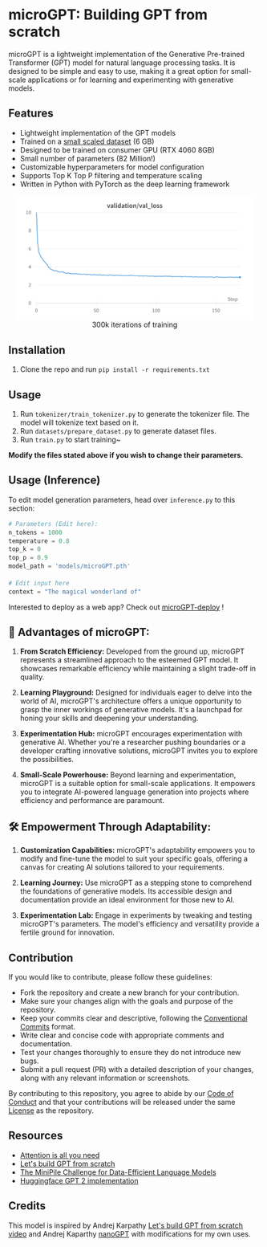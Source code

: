 
# microGPT: Building GPT from scratch
microGPT is a lightweight implementation of the Generative Pre-trained Transformer (GPT) model for natural language processing tasks. It is designed to be simple and easy to use, making it a great option for small-scale applications or for learning and experimenting with generative models.

## Features
-  Lightweight implementation of the GPT models
-  Trained on a [small scaled dataset](https://arxiv.org/abs/2304.08442) (6 GB)
-  Designed to be trained on consumer GPU (RTX 4060 8GB)
-  Small number of parameters (82 Million!)
-  Customizable hyperparameters for model configuration
-  Supports Top K Top P filtering and temperature scaling
-  Written in Python with PyTorch as the deep learning framework

<p align="center" style="margin: 3%;">
	<img align="center" src="assets/val_loss_wandb.png" />
    300k iterations of training
</p>

## Installation
1. Clone the repo and run `pip install -r requirements.txt`

## Usage
1. Run `tokenizer/train_tokenizer.py` to generate the tokenizer file. The model will tokenize text based on it.
2. Run `datasets/prepare_dataset.py` to generate dataset files.
3. Run `train.py` to start training~

**Modify the files stated above if you wish to change their parameters.**

## Usage (Inference)
To edit model generation parameters, head over `inference.py` to this section:
```py
# Parameters (Edit here):
n_tokens = 1000
temperature = 0.8
top_k = 0
top_p = 0.9
model_path = 'models/microGPT.pth'

# Edit input here
context = "The magical wonderland of"
```

Interested to deploy as a web app? Check out [microGPT-deploy](https://github.com/LeeSinLiang/microGPT-deploy) !


## 🌟 Advantages of microGPT:

1. **From Scratch Efficiency:** Developed from the ground up, microGPT represents a streamlined approach to the esteemed GPT model. It showcases remarkable efficiency while maintaining a slight trade-off in quality.

2. **Learning Playground:** Designed for individuals eager to delve into the world of AI, microGPT's architecture offers a unique opportunity to grasp the inner workings of generative models. It's a launchpad for honing your skills and deepening your understanding.

3. **Experimentation Hub:** microGPT encourages experimentation with generative AI. Whether you're a researcher pushing boundaries or a developer crafting innovative solutions, microGPT invites you to explore the possibilities.

4. **Small-Scale Powerhouse:** Beyond learning and experimentation, microGPT is a suitable option for small-scale applications. It empowers you to integrate AI-powered language generation into projects where efficiency and performance are paramount.

## 🛠️ Empowerment Through Adaptability:

1. **Customization Capabilities:** microGPT's adaptability empowers you to modify and fine-tune the model to suit your specific goals, offering a canvas for creating AI solutions tailored to your requirements.

2. **Learning Journey:** Use microGPT as a stepping stone to comprehend the foundations of generative models. Its accessible design and documentation provide an ideal environment for those new to AI.

3. **Experimentation Lab:** Engage in experiments by tweaking and testing microGPT's parameters. The model's efficiency and versatility provide a fertile ground for innovation.


## Contribution
If you would like to contribute, please follow these guidelines:

-   Fork the repository and create a new branch for your contribution.
-   Make sure your changes align with the goals and purpose of the repository.
-   Keep your commits clear and descriptive, following the [Conventional Commits](https://www.conventionalcommits.org/en/v1.0.0/) format.
-   Write clear and concise code with appropriate comments and documentation.
-   Test your changes thoroughly to ensure they do not introduce new bugs.
-   Submit a pull request (PR) with a detailed description of your changes, along with any relevant information or screenshots.

By contributing to this repository, you agree to abide by our [Code of Conduct](https://github.com/LeeSinLiang/microGPT/blob/main/CODE_OF_CONDUCT.md) and that your contributions will be released under the same [License](https://github.com/LeeSinLiang/microGPT/blob/main/LICENSE) as the repository.

## Resources
- [Attention is all you need](https://arxiv.org/abs/1706.03762)
- [Let's build GPT from scratch](https://youtu.be/kCc8FmEb1nY)
- [The MiniPile Challenge for Data-Efficient Language Models](https://arxiv.org/pdf/2304.08442.pdf)
- [Huggingface GPT 2 implementation](https://github.com/huggingface/transformers/tree/main/src/transformers/models/gpt2)

## Credits
This model is inspired by Andrej Karpathy [Let's build GPT from scratch video](https://youtu.be/kCc8FmEb1nY) and Andrej Kaparthy [nanoGPT](https://github.com/karpathy/nanoGPT/) with modifications for my own uses.


